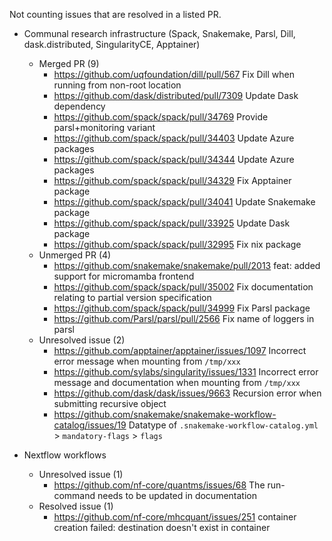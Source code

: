 Not counting issues that are resolved in a listed PR.

- Communal research infrastructure (Spack, Snakemake, Parsl, Dill, dask.distributed, SingularityCE, Apptainer)
  - Merged PR (9)
    - <https://github.com/uqfoundation/dill/pull/567> Fix Dill when running from non-root location
    - <https://github.com/dask/distributed/pull/7309> Update Dask dependency
    - <https://github.com/spack/spack/pull/34769> Provide parsl+monitoring variant
    - <https://github.com/spack/spack/pull/34403> Update Azure packages
    - <https://github.com/spack/spack/pull/34344> Update Azure packages
    - <https://github.com/spack/spack/pull/34329> Fix Apptainer package
    - <https://github.com/spack/spack/pull/34041> Update Snakemake package
    - <https://github.com/spack/spack/pull/33925> Update Dask package
    - <https://github.com/spack/spack/pull/32995> Fix nix package
  - Unmerged PR (4)
    - <https://github.com/snakemake/snakemake/pull/2013>  feat: added support for micromamba frontend
    - <https://github.com/spack/spack/pull/35002> Fix documentation relating to partial version specification
    - <https://github.com/spack/spack/pull/34999> Fix Parsl package
    - <https://github.com/Parsl/parsl/pull/2566> Fix name of loggers in parsl
  - Unresolved issue (2)
    - <https://github.com/apptainer/apptainer/issues/1097> Incorrect error message when mounting from `/tmp/xxx`
	- <https://github.com/sylabs/singularity/issues/1331> Incorrect error message and documentation when mounting from `/tmp/xxx`
    - <https://github.com/dask/dask/issues/9663>  Recursion error when submitting recursive object
    - <https://github.com/snakemake/snakemake-workflow-catalog/issues/19>  Datatype of `.snakemake-workflow-catalog.yml` > `mandatory-flags` > `flags`

- Nextflow workflows
  - Unresolved issue (1)
    - <https://github.com/nf-core/quantms/issues/68> The run-command needs to be updated in documentation
  - Resolved issue (1)
    - <https://github.com/nf-core/mhcquant/issues/251> container creation failed: destination doesn't exist in container
